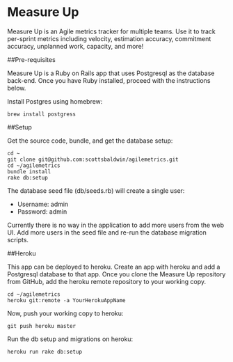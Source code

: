 Measure Up
=============
Measure Up is an Agile metrics tracker for multiple teams. Use it to track per-sprint metrics including velocity, estimation accuracy, commitment accuracy, unplanned work, capacity, and more!

##Pre-requisites

Measure Up is a Ruby on Rails app that uses Postgresql as the database back-end. Once you have Ruby installed, proceed with the instructions below.

Install Postgres using homebrew:

```
brew install postgress
```

##Setup

Get the source code, bundle, and get the database setup:

```
cd ~
git clone git@github.com:scottsbaldwin/agilemetrics.git
cd ~/agilemetrics
bundle install
rake db:setup
```

The database seed file (db/seeds.rb) will create a single user:

- Username: admin
- Password: admin

Currently there is no way in the application to add more users from the web UI. Add more users in the seed file and re-run the database migration scripts.

##Heroku

This app can be deployed to heroku. Create an app with heroku and add a Postgresql database to that app. Once you clone the Measure Up repository from GitHub, add the heroku remote repository to your working copy.

```
cd ~/agilemetrics
heroku git:remote -a YourHerokuAppName
```

Now, push your working copy to heroku:

```
git push heroku master
```

Run the db setup and migrations on heroku:

```
heroku run rake db:setup
```
